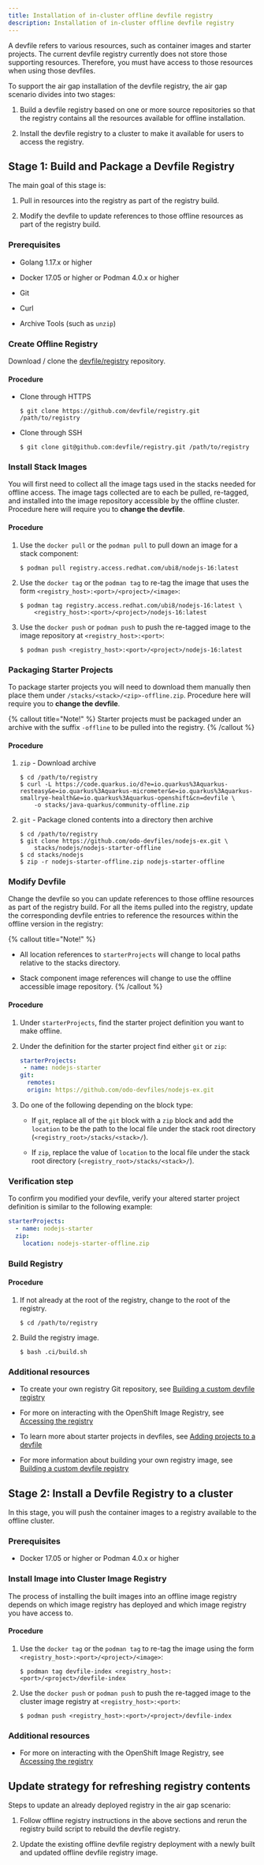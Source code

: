 ```yaml
---
title: Installation of in-cluster offline devfile registry
description: Installation of in-cluster offline devfile registry
---
```


A devfile refers to various resources, such as container images and
starter projects. The current devfile registry currently does not store
those supporting resources. Therefore, you must have access to those
resources when using those devfiles.

To support the air gap installation of the devfile registry, the air gap
scenario divides into two stages:

1. Build a devfile registry based on one or more source repositories so
    that the registry contains all the resources available for offline
    installation.

2. Install the devfile registry to a cluster to make it available for
    users to access the registry.

## Stage 1: Build and Package a Devfile Registry

The main goal of this stage is:

1. Pull in resources into the registry as part of the registry build.

2. Modify the devfile to update references to those offline resources
    as part of the registry build.

### Prerequisites

- Golang 1.17.x or higher

- Docker 17.05 or higher or Podman 4.0.x or higher

- Git

- Curl

- Archive Tools (such as `unzip`)

### Create Offline Registry

Download / clone the
[devfile/registry](https://github.com/devfile/registry) repository.

#### Procedure

- Clone through HTTPS

    ```console
    $ git clone https://github.com/devfile/registry.git /path/to/registry
    ```

- Clone through SSH

    ```console
    $ git clone git@github.com:devfile/registry.git /path/to/registry
    ```

### Install Stack Images

You will first need to collect all the image tags used in the stacks
needed for offline access. The image tags collected are to each be
pulled, re-tagged, and installed into the image repository accessible by
the offline cluster. Procedure here will require you to **change the
devfile**.

#### Procedure

1. Use the `docker pull` or the `podman pull` to pull down an image for
    a stack component:

    ```console
    $ podman pull registry.access.redhat.com/ubi8/nodejs-16:latest
    ```

2. Use the `docker tag` or the `podman tag` to re-tag the image that
    uses the form `<registry_host>:<port>/<project>/<image>`:

    ```console
    $ podman tag registry.access.redhat.com/ubi8/nodejs-16:latest \
        <registry_host>:<port>/<project>/nodejs-16:latest
    ```

3. Use the `docker push` or `podman push` to push the re-tagged image
    to the image repository at `<registry_host>:<port>`:

    ```console
    $ podman push <registry_host>:<port>/<project>/nodejs-16:latest
    ```

### Packaging Starter Projects

To package starter projects you will need to download them manually then
place them under `/stacks/<stack>/<zip>-offline.zip`. Procedure here
will require you to **change the devfile**.

{% callout title="Note!" %}
Starter projects must be packaged under an archive with the
suffix `-offline` to be pulled into the registry.
{% /callout %}

#### Procedure

1. `zip` - Download archive

    ```console {% title="Example" %}
    $ cd /path/to/registry
    $ curl -L https://code.quarkus.io/d?e=io.quarkus%3Aquarkus-resteasy&e=io.quarkus%3Aquarkus-micrometer&e=io.quarkus%3Aquarkus-smallrye-health&e=io.quarkus%3Aquarkus-openshift&cn=devfile \
        -o stacks/java-quarkus/community-offline.zip
    ```

2. `git` - Package cloned contents into a directory then archive

    ```console {% title="Example" %}
    $ cd /path/to/registry
    $ git clone https://github.com/odo-devfiles/nodejs-ex.git \
        stacks/nodejs/nodejs-starter-offline
    $ cd stacks/nodejs
    $ zip -r nodejs-starter-offline.zip nodejs-starter-offline
    ```

### Modify Devfile

Change the devfile so you can update references to those offline
resources as part of the registry build. For all the items pulled into
the registry, update the corresponding devfile entries to reference the
resources within the offline version in the registry:

{% callout title="Note!" %}
- All location references to `starterProjects` will change to local
    paths relative to the stacks directory.

- Stack component image references will change to use the offline
    accessible image repository.
{% /callout %}

#### Procedure

1. Under `starterProjects`, find the starter project definition you
    want to make offline.

2. Under the definition for the starter project find either `git` or
    `zip`:

    ```yaml {% title="Before: Starter Project" filename="devfile.yaml" %}
    starterProjects:
     - name: nodejs-starter
    git:
      remotes:
      origin: https://github.com/odo-devfiles/nodejs-ex.git
    ```

3. Do one of the following depending on the block type:

    - If `git`, replace all of the `git` block with a `zip` block and
      add the `location` to be the path to the local file under the
      stack root directory (`<registry_root>/stacks/<stack>/`).

    - If `zip`, replace the value of `location` to the local file
      under the stack root directory
      (`<registry_root>/stacks/<stack>/`).

### Verification step

To confirm you modified your devfile, verify your altered starter
project definition is similar to the following example:

```yaml {% title="After: Starter Project" filename="devfile.yaml" %}
starterProjects:
  - name: nodejs-starter
  zip:
    location: nodejs-starter-offline.zip
```

### Build Registry

#### Procedure

1. If not already at the root of the registry, change to the root of
    the registry.

    ```console
    $ cd /path/to/registry
    ```

2. Build the registry image.

    ```console
    $ bash .ci/build.sh
    ```

### Additional resources

- To create your own registry Git repository, see [Building a custom
  devfile registry](./building-a-custom-devfile-registry)

- For more on interacting with the OpenShift Image Registry, see
  [Accessing the
  registry](https://docs.openshift.com/container-platform/4.10/registry/accessing-the-registry.html)

- To learn more about starter projects in devfiles, see [Adding
  projects to a devfile](./adding-projects)

- For more information about building your own registry image, see
  [Building a custom devfile
  registry](./building-a-custom-devfile-registry)

## Stage 2: Install a Devfile Registry to a cluster

In this stage, you will push the container images to a registry
available to the offline cluster.

### Prerequisites

- Docker 17.05 or higher or Podman 4.0.x or higher

### Install Image into Cluster Image Registry

The process of installing the built images into an offline image
registry depends on which image registry has deployed and which image
registry you have access to.

#### Procedure

1. Use the `docker tag` or the `podman tag` to re-tag the image using
    the form `<registry_host>:<port>/<project>/<image>`:

    ```console
    $ podman tag devfile-index <registry_host>:<port>/<project>/devfile-index
    ```

2. Use the `docker push` or `podman push` to push the re-tagged image
    to the cluster image registry at `<registry_host>:<port>`:

    ```console
    $ podman push <registry_host>:<port>/<project>/devfile-index
    ```

### Additional resources

- For more on interacting with the OpenShift Image Registry, see
  [Accessing the
  registry](https://docs.openshift.com/container-platform/4.10/registry/accessing-the-registry.html)

## Update strategy for refreshing registry contents

Steps to update an already deployed registry in the air gap scenario:

1. Follow offline registry instructions in the above sections and rerun
    the registry build script to rebuild the devfile registry.

2. Update the existing offline devfile registry deployment with a newly
    built and updated offline devfile registry image.
